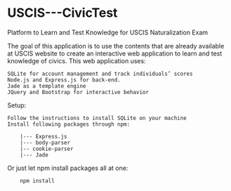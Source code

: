 # USCIS---CivicTest
Platform to Learn and Test Knowledge for USCIS Naturalization Exam

The goal of this application is to use the contents that are already available at USCIS website to create an interactive web application to learn and test knowledge of civics.
This web application uses:

	SQLite for account management and track individuals’ scores
	Node.js and Express.js for back-end.
	Jade as a template engine
	JQuery and Bootstrap for interactive behavior
	
Setup:

	Follow the instructions to install SQLite on your machine
	Install following packages through npm:
	
		|--- Express.js
		|--- body-parser
		|-- cookie-parser
		|--- Jade
Or just let npm install packages all at one:

		npm install
